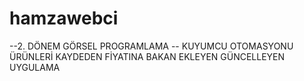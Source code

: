 # hamzawebci
--2. DÖNEM GÖRSEL PROGRAMLAMA --
KUYUMCU OTOMASYONU ÜRÜNLERİ KAYDEDEN 
FİYATINA BAKAN EKLEYEN GÜNCELLEYEN UYGULAMA
